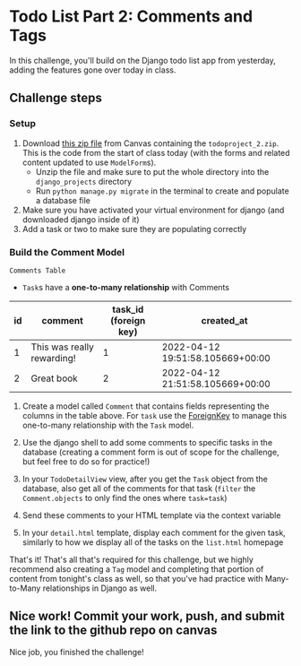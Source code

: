 # Todo List Part 2: Comments and Tags

In this challenge, you'll build on the Django todo list app from yesterday, adding the features gone over today in class.

## Challenge steps

### Setup

1. Download [this zip file](https://courseworks2.columbia.edu/courses/152667/files/folder/django_templates?preview=14099081) from Canvas containing the `todoproject_2.zip`. This is the code from the start of class today (with the forms and related content updated to use `ModelForm`s).
    - Unzip the file and make sure to put the whole directory into the `django_projects` directory
    - Run `python manage.py migrate` in the terminal to create and populate a database file
2. Make sure you have activated your virtual environment for django (and downloaded django inside of it)
3. Add a task or two to make sure they are populating correctly

### Build the Comment Model


`Comments Table`

-   `Task`s have a **one-to-many relationship** with Comments

| id | comment                        | task_id (foreign key) | created_at                       |
| -- | ------------------------------ | --------------------- | -------------------------------- |
| 1  | This was really rewarding!     | 1                     | 2022-04-12 19:51:58.105669+00:00 |
| 2  | Great book                     | 2                     | 2022-04-12 21:51:58.105669+00:00 |

1. Create a model called `Comment` that contains fields representing the columns in the table above. For `task` use the [ForeignKey](https://docs.djangoproject.com/en/3.2/topics/db/examples/many_to_one/) to manage this one-to-many relationship with the `Task` model.

2. Use the django shell to add some comments to specific tasks in the database (creating a comment form is out of scope for the challenge, but feel free to do so for practice!)
3. In your `TodoDetailView` view, after you get the `Task` object from the database, also get all of the comments for that task (`filter` the `Comment.objects` to only find the ones where `task=task`)
4. Send these comments to your HTML template via the context variable
5. In your `detail.html` template, display each comment for the given task, similarly to how we display all of the tasks on the `list.html` homepage


That's it! That's all that's required for this challenge, but we highly recommend also creating a `Tag` model and completing that portion of content from tonight's class as well, so that you've had practice with Many-to-Many relationships in Django as well.

## Nice work! Commit your work, push, and submit the link to the github repo on canvas

Nice job, you finished the challenge!
